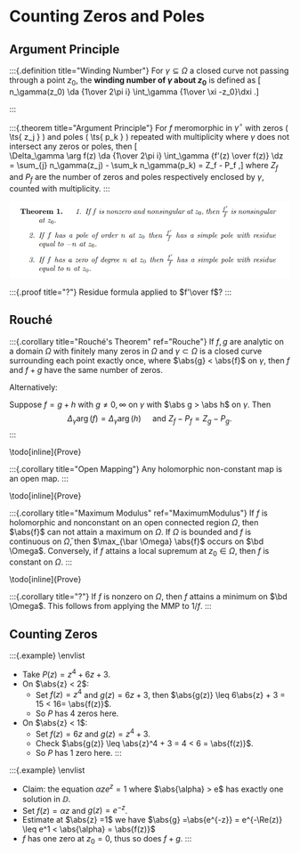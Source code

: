 # Counting Zeros and Poles

## Argument Principle

:::{.definition title="Winding Number"}
For $\gamma \subseteq \Omega$ a closed curve not passing through a point $z_0$, the **winding number of $\gamma$ about $z_0$** is defined as
\[
n_\gamma(z_0) \da {1\over 2\pi i} \int_\gamma {1\over \xi -z_0}\dxi
.\]

:::

:::{.theorem title="Argument Principle"}
For $f$ meromorphic in $\gamma^\circ$ with zeros \( \ts{ z_j } \) and poles \( \ts{ p_k } \) repeated with multiplicity where $\gamma$ does not intersect any zeros or poles, then
\[  
\Delta_\gamma \arg f(z) \da {1\over 2\pi i} \int_\gamma {f'(z) \over f(z)} \dz = \sum_{j} n_\gamma(z_j) - \sum_k n_\gamma(p_k) = Z_f - P_f
,\]
where $Z_f$ and $P_f$ are the number of zeros and poles respectively enclosed by $\gamma$, counted with multiplicity.
:::

![](figures/2021-06-16_16-42-18.png)

:::{.proof title="?"}
Residue formula applied to $f'\over f$?
:::

## Rouché 
:::{.corollary title="Rouché's Theorem" ref="Rouche"}
If $f, g$ are analytic on a domain $\Omega$ with finitely many zeros in $\Omega$ and $\gamma \subset \Omega$ is a closed curve surrounding each point exactly once, where $\abs{g} < \abs{f}$ on $\gamma$, then $f$ and $f+g$ have the same number of zeros.

Alternatively:

Suppose $f = g + h$ with $g \neq 0, \infty$ on $\gamma$ with $\abs g > \abs h$ on $\gamma$.
Then $$\Delta_\gamma \arg(f) = \Delta_\gamma \arg(h)\quad\text{ and } Z_f - P_f = Z_g - P_g.$$
:::

\todo[inline]{Prove}

:::{.corollary title="Open Mapping"}
Any holomorphic non-constant map is an open map.
:::

\todo[inline]{Prove}

:::{.corollary title="Maximum Modulus" ref="MaximumModulus"}
If $f$ is holomorphic and nonconstant on an open connected region $\Omega$, then $\abs{f}$ can not attain a maximum on $\Omega$.
If $\Omega$ is bounded and $f$ is continuous on $\bar \Omega$, then $\max_{\bar \Omega} \abs{f}$ occurs on $\bd \Omega$.
Conversely, if $f$ attains a local supremum at $z_0 \in \Omega$, then $f$ is constant on $\Omega$.
:::

\todo[inline]{Prove}

:::{.corollary title="?"}
If $f$ is nonzero on $\Omega$, then $f$ attains a minimum on $\bd \Omega$.
This follows from applying the MMP to $1/f$.
:::

## Counting Zeros 

:::{.example}
\envlist

- Take $P(z) = z^4 + 6z + 3$.
- On $\abs{z} < 2$:
  - Set $f(z) = z^4$ and $g(z) = 6z + 3$, then $\abs{g(z)} \leq 6\abs{z} + 3 = 15 < 16= \abs{f(z)}$.
  - So $P$ has 4 zeros here.
- On $\abs{z} < 1$:
  - Set $f(z) = 6z$ and $g(z) = z^4 + 3$.
  - Check $\abs{g(z)} \leq \abs{z}^4 + 3 = 4 < 6 = \abs{f(z)}$.
  - So $P$ has 1 zero here.
:::

:::{.example}
\envlist 

- Claim: the equation $\alpha z e^z = 1$ where $\abs{\alpha} > e$ has exactly one solution in $\DD$.
- Set $f(z) = \alpha z$ and $g(z) = e^{-z}$.
- Estimate at $\abs{z} =1$ we have $\abs{g} =\abs{e^{-z}} = e^{-\Re(z)} \leq e^1 < \abs{\alpha} = \abs{f(z)}$
- $f$ has one zero at $z_0 = 0$, thus so does $f+g$.
:::

